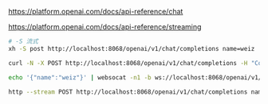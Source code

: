 

https://platform.openai.com/docs/api-reference/chat

https://platform.openai.com/docs/api-reference/streaming

```bash
# -S 流式
xh -S post http://localhost:8068/openai/v1/chat/completions name=weiz

curl -N -X POST http://localhost:8068/openai/v1/chat/completions -H "Content-Type: application/json" -d '{"name":"weiz"}'

echo '{"name":"weiz"}' | websocat -n1 -b ws://localhost:8068/openai/v1/chat/completions

http --stream POST http://localhost:8068/openai/v1/chat/completions name=weiz
```
